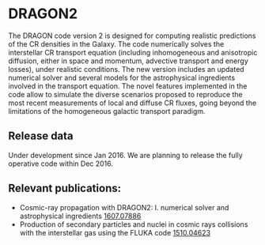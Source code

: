 # DRAGON2

The DRAGON code version 2 is designed for computing realistic predictions of the CR densities in the Galaxy. The code numerically solves the interstellar CR transport equation (including inhomogeneous and anisotropic diffusion, either in space and momentum, advective transport and energy losses), under realistic conditions. The new version includes an updated numerical solver and several models for the astrophysical ingredients involved in the transport equation. The novel features implemented in the code allow to simulate the diverse scenarios proposed to reproduce the most recent measurements of local and diffuse CR fluxes, going beyond the limitations of the homogeneous galactic transport paradigm. 

## Release data

Under development since Jan 2016. We are planning to release the fully operative code within Dec 2016.

## Relevant publications:

* Cosmic-ray propagation with DRAGON2: I. numerical solver and astrophysical ingredients [1607.07886](http://arxiv.org/abs/1607.07886)
* Production of secondary particles and nuclei in cosmic rays collisions with the interstellar gas using the FLUKA code [1510.04623](http://arxiv.org/abs/1510.04623)
